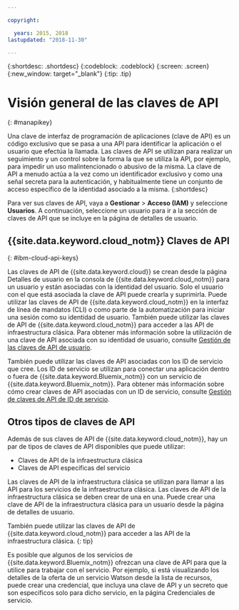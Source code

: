 ```yaml
---

copyright:

  years: 2015, 2018
lastupdated: "2018-11-30"

---
```


{:shortdesc: .shortdesc}
{:codeblock: .codeblock}
{:screen: .screen}
{:new_window: target="_blank"}
{:tip: .tip}

# Visión general de las claves de API
{: #manapikey}

Una clave de interfaz de programación de aplicaciones (clave de API) es un código exclusivo que se pasa a una API para identificar la aplicación o el usuario que efectúa la llamada. Las claves de API se utilizan para realizar un seguimiento y un control sobre la forma la que se utiliza la API, por ejemplo, para impedir un uso malintencionado o abusivo de la misma. La clave de API a menudo actúa a la vez como un identificador exclusivo y como una señal secreta para la autenticación, y habitualmente tiene un conjunto de acceso específico de la identidad asociado a la misma.
{:shortdesc}

Para ver sus claves de API, vaya a **Gestionar** > **Acceso (IAM)** y seleccione **Usuarios**. A continuación, seleccione un usuario para ir a la sección de claves de API que se incluye en la página de detalles de usuario.

## {{site.data.keyword.cloud_notm}} Claves de API
{: #ibm-cloud-api-keys}

Las claves de API de {{site.data.keyword.cloud}} se crean desde la página Detalles de usuario en la consola de {{site.data.keyword.cloud_notm}} para un usuario y están asociadas con la identidad del usuario. Solo el usuario con el que está asociada la clave de API puede crearla y suprimirla. Puede utilizar las claves de API de {{site.data.keyword.cloud_notm}} en la interfaz de línea de mandatos (CLI) o como parte de la automatización para iniciar una sesión como su identidad de usuario. También puede utilizar las claves de API de {{site.data.keyword.cloud_notm}} para acceder a las API de infraestructura clásica. Para obtener más información sobre la utilización de una clave de API asociada con su identidad de usuario, consulte [Gestión de las claves de API de usuario](userid_keys.html).

También puede utilizar las claves de API asociadas con los ID de servicio que cree. Los ID de servicio se utilizan para conectar una aplicación dentro o fuera de {{site.data.keyword.Bluemix_notm}} con un servicio de {{site.data.keyword.Bluemix_notm}}. Para obtener más información sobre cómo crear claves de API asociadas con un ID de servicio, consulte [Gestión de claves de API de ID de servicio](serviceid_keys.html).

## Otros tipos de claves de API

Además de sus claves de API de {{site.data.keyword.cloud_notm}}, hay un par de tipos de claves de API disponibles que puede utilizar:

* Claves de API de la infraestructura clásica
* Claves de API específicas del servicio

Las claves de API de la infraestructura clásica se utilizan para llamar a las API para los servicios de la infraestructura clásica. Las claves de API de la infraestructura clásica se deben crear de una en una. Puede crear una clave de API de la infraestructura clásica para un usuario desde la página de detalles de usuario.

También puede utilizar las claves de API de {{site.data.keyword.cloud_notm}} para acceder a las API de la infraestructura clásica.
{: tip}

Es posible que algunos de los servicios de {{site.data.keyword.Bluemix_notm}} ofrezcan una clave de API para que la utilice para trabajar con el servicio. Por ejemplo, si está visualizando los detalles de la oferta de un servicio Watson desde la lista de recursos, puede crear una credencial, que incluya una clave de API y un secreto que son específicos solo para dicho servicio, en la página Credenciales de servicio.
